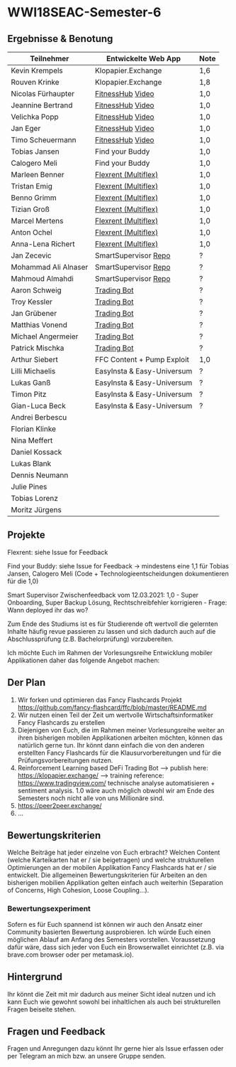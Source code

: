 # WWI18SEAC-Semester-6

## Ergebnisse & Benotung 

| Teilnehmer | Entwickelte Web App | Note |
|----------------------|----------|----------|
| Kevin Krempels | Klopapier.Exchange  | 1,6  | 
| Rouven Krinke | Klopapier.Exchange | 1,8  | 
| Nicolas Fürhaupter | [FitnessHub](https://fitnesshub.app/) [Video](https://www.youtube.com/watch?v=5BLDFXKyVsQ)  | 1,0  | 
| Jeannine Bertrand | [FitnessHub](https://fitnesshub.app/) [Video](https://www.youtube.com/watch?v=5BLDFXKyVsQ) | 1,0  | 
| Velichka Popp | [FitnessHub](https://fitnesshub.app/) [Video](https://www.youtube.com/watch?v=5BLDFXKyVsQ) |  1,0 | 
| Jan Eger | [FitnessHub](https://fitnesshub.app/) [Video](https://www.youtube.com/watch?v=5BLDFXKyVsQ) | 1,0  | 
| Timo Scheuermann | [FitnessHub](https://fitnesshub.app/) [Video](https://www.youtube.com/watch?v=5BLDFXKyVsQ) | 1,0  | 
| Tobias Jansen | Find your Buddy | 1,0 | 
| Calogero Meli | Find your Buddy | 1,0  | 
| Marleen Benner | [Flexrent (Multiflex)](https://github.com/Multiflexxx/FlexRent) | 1,0  | 
| Tristan Emig | [Flexrent (Multiflex)](https://github.com/Multiflexxx/FlexRent)  | 1,0  | 
| Benno Grimm | [Flexrent (Multiflex)](https://github.com/Multiflexxx/FlexRent) | 1,0  | 
| Tizian Groß | [Flexrent (Multiflex)](https://github.com/Multiflexxx/FlexRent)  |  1,0 | 
| Marcel Mertens | [Flexrent (Multiflex)](https://github.com/Multiflexxx/FlexRent) | 1,0  | 
| Anton Ochel | [Flexrent (Multiflex)](https://github.com/Multiflexxx/FlexRent) | 1,0  | 
| Anna-Lena Richert | [Flexrent (Multiflex)](https://github.com/Multiflexxx/FlexRent) |  1,0 | 
| Jan Zecevic | SmartSupervisor [Repo](https://git.tjbn.de/schuelerverwaltung) | ?  | 
| Mohammad Ali Alnaser | SmartSupervisor [Repo](https://git.tjbn.de/schuelerverwaltung) | ?  | 
| Mahmoud Almahdi | SmartSupervisor [Repo](https://git.tjbn.de/schuelerverwaltung) | ?  | 
| Aaron Schweig | [Trading Bot](https://github.com/michael-spengler/ml-server) | ? | 
| Troy Kessler | [Trading Bot](https://github.com/michael-spengler/ml-server) | ?  | 
| Jan Grübener | [Trading Bot](https://github.com/michael-spengler/ml-server) | ?  | 
| Matthias Vonend | [Trading Bot](https://github.com/michael-spengler/ml-server) | ?  | 
| Michael Angermeier | [Trading Bot](https://github.com/michael-spengler/ml-server) | ?  | 
| Patrick Mischka | [Trading Bot](https://github.com/michael-spengler/ml-server) | ?  |
| Arthur Siebert | FFC Content + Pump Exploit | 1,0 | 
| Lilli Michaelis | EasyInsta & Easy-Universum | ? | 
| Lukas Ganß | EasyInsta & Easy-Universum | ?  | 
| Timon Pitz | EasyInsta & Easy-Universum | ?  | 
| Gian-Luca Beck | EasyInsta & Easy-Universum | ?  | 
| Andrei Berbescu |  |   | 
| Florian Klinke |  |   | 
| Nina Meffert |  |   | 
| Daniel Kossack |  |   | 
| Lukas Blank |  |  | 
| Dennis Neumann |  |  | 
| Julie Pines |  |  | 
| Tobias Lorenz |  |  |
| Moritz Jürgens |  |   | 

## Projekte
Flexrent: siehe Issue for Feedback  

Find your Buddy: siehe Issue for Feedback -> mindestens eine 1,1 für Tobias Jansen, Calogero Meli (Code + Technologieentscheidungen dokumentieren für die 1,0)  

Smart Supervisor Zwischenfeedback vom 12.03.2021: 1,0  - Super Onboarding, Super Backup Lösung, Rechtschreibfehler korrigieren - Frage: Wann deployed ihr das wo?

Zum Ende des Studiums ist es für Studierende oft wertvoll die gelernten Inhalte häufig revue passieren zu lassen und sich dadurch auch auf die Abschlussprüfung (z.B. Bachelorprüfung) vorzubereiten. 

Ich möchte Euch im Rahmen der Vorlesungsreihe Entwicklung mobiler Applikationen daher das folgende Angebot machen:

## Der Plan
1. Wir forken und optimieren das Fancy Flashcards Projekt https://github.com/fancy-flashcard/ffc/blob/master/README.md
2. Wir nutzen einen Teil der Zeit um wertvolle Wirtschaftsinformatiker Fancy Flashcards zu erstellen 
3. Diejenigen von Euch, die im Rahmen meiner Vorlesungsreihe weiter an ihren bisherigen mobilen Applikationen arbeiten möchten, können das natürlich gerne tun. Ihr könnt dann einfach die von den anderen erstellten Fancy Flashcards für die Klausurvorbereitungen und für die Prüfungsvorbereitungen nutzen.  
4. Reinforcement Learning based DeFi Trading Bot --> publish here: https://klopapier.exchange/ --> training reference: https://www.tradingview.com/ technische analyse automatisieren + sentiment analysis. 1.0 wäre auch möglich obwohl wir am Ende des Semesters noch nicht alle von uns Millionäre sind. 
5. https://peer2peer.exchange/
6. ...  

## Bewertungskriterien
Welche Beiträge hat jeder einzelne von Euch erbracht? Welchen Content (welche Karteikarten hat er / sie beigetragen) und welche strukturellen Optimierungen an der mobilen Applikation Fancy Flashcards hat er / sie entwickelt. Die allgemeinen Bewertungskriterien für Arbeiten an den bisherigen mobilien Applikation gelten einfach auch weiterhin (Separation of Concerns, High Cohesion, Loose Coupling...).

### Bewertungsexperiment
Sofern es für Euch spannend ist können wir auch den Ansatz einer Community basierten Bewertung ausprobieren. Ich würde Euch einen möglichen Ablauf am Anfang des Semesters vorstellen. Voraussetzung dafür wäre, dass sich jeder von Euch ein Browserwallet einrichtet (z.B. via brave.com browser oder per metamask.io). 

## Hintergrund
Ihr könnt die Zeit mit mir dadurch aus meiner Sicht ideal nutzen und ich kann Euch wie gewohnt sowohl bei inhaltlichen als auch bei strukturellen Fragen beiseite stehen.

## Fragen und Feedback
Fragen und Anregungen dazu könnt Ihr gerne hier als Issue erfassen oder per Telegram an mich bzw. an unsere Gruppe senden.
